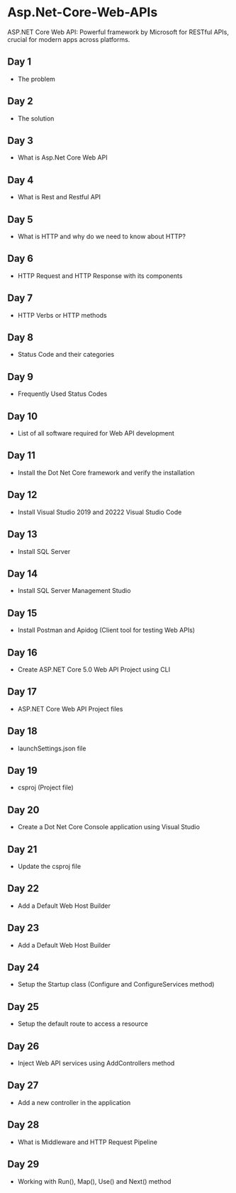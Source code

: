 # Asp.Net-Core-Web-APIs

ASP.NET Core Web API: Powerful framework by Microsoft for RESTful APIs, crucial for modern apps across platforms.

## Day 1

- The problem

## Day 2

- The solution

## Day 3

- What is Asp.Net Core Web API

## Day 4

- What is Rest and Restful API

## Day 5

- What is HTTP and why do we need to know about HTTP?

## Day 6

- HTTP Request and HTTP Response with its components

## Day 7

- HTTP Verbs or HTTP methods

## Day 8

- Status Code and their categories

## Day 9

- Frequently Used Status Codes

## Day 10

- List of all software required for Web API development

## Day 11

- Install the Dot Net Core framework and verify the installation

## Day 12

- Install Visual Studio 2019 and 20222 Visual Studio Code

## Day 13

- Install SQL Server

## Day 14

- Install SQL Server Management Studio

## Day 15

- Install Postman and Apidog (Client tool for testing Web APIs)

## Day 16

- Create ASP.NET Core 5.0 Web API Project using CLI

## Day 17

- ASP.NET Core Web API Project files

## Day 18

- launchSettings.json file

## Day 19

- csproj (Project file)

## Day 20

- Create a Dot Net Core Console application using Visual Studio

## Day 21

- Update the csproj file

## Day 22

- Add a Default Web Host Builder

## Day 23

- Add a Default Web Host Builder

## Day 24

- Setup the Startup class (Configure and ConfigureServices method)

## Day 25

- Setup the default route to access a resource

## Day 26

- Inject Web API services using AddControllers method

## Day 27

- Add a new controller in the application

## Day 28

- What is Middleware and HTTP Request Pipeline

## Day 29

- Working with Run(), Map(), Use() and Next() method
